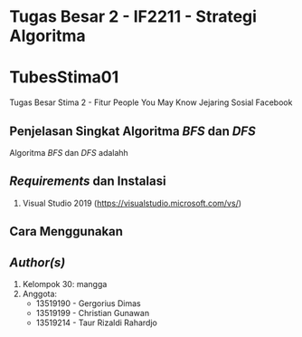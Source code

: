 # Tugas Besar 2 - IF2211 - Strategi Algoritma
# TubesStima01
Tugas Besar Stima 2 - Fitur People You May Know Jejaring Sosial Facebook

## Penjelasan Singkat Algoritma *BFS* dan *DFS*
Algoritma *BFS* dan *DFS* adalahh

## *Requirements* dan Instalasi
1. Visual Studio 2019 (https://visualstudio.microsoft.com/vs/)

## Cara Menggunakan


## *Author(s)*
1. Kelompok 30: mangga
2. Anggota:
    - 13519190 - Gergorius Dimas
    - 13519199 - Christian Gunawan
    - 13519214 - Taur Rizaldi Rahardjo

